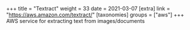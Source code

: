 +++
title = "Textract"
weight = 33
date = 2021-03-07
[extra]
link = "https://aws.amazon.com/textract/"
[taxonomies]
groups = ["aws"]
+++
AWS service for extracting text from images/documents

